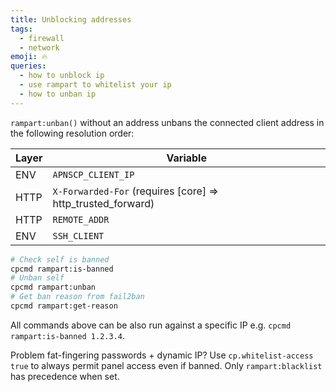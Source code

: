 ```yaml
---
title: Unblocking addresses
tags:
  - firewall
  - network
emoji: 🔥
queries:
  - how to unblock ip
  - use rampart to whitelist your ip
  - how to unban ip
---
```


`rampart:unban()` without an address unbans the connected client address in the
following resolution order:

| Layer | Variable                                                    |
| ----- | ----------------------------------------------------------- |
| ENV   | `APNSCP_CLIENT_IP`                                          |
| HTTP  | `X-Forwarded-For` (requires [core] => http_trusted_forward) |
| HTTP  | `REMOTE_ADDR`                                               |
| ENV   | `SSH_CLIENT`                                                |

```bash
# Check self is banned
cpcmd rampart:is-banned
# Unban self
cpcmd rampart:unban
# Get ban reason from fail2ban
cpcmd rampart:get-reason
```

All commands above can be also run against a specific IP e.g.
`cpcmd rampart:is-banned 1.2.3.4`.

Problem fat-fingering passwords + dynamic IP? Use `cp.whitelist-access true` to
always permit panel access even if banned. Only `rampart:blacklist` has
precedence when set.
